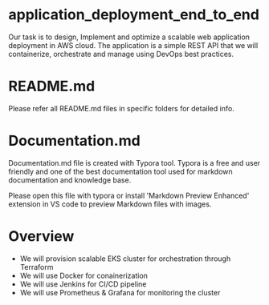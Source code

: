 # application_deployment_end_to_end
Our task is to design, Implement and optimize a scalable web application deployment in AWS cloud.
The application is a simple REST API that we will containerize, orchestrate and manage using DevOps best practices.


# README.md
Please refer all README.md files in specific folders for detailed info.

# Documentation.md
Documentation.md file is created with Typora tool.
Typora is a free and user friendly and one of the best documentation tool used for markdown documentation and knowledge base.


Please open this file with typora or install 'Markdown Preview Enhanced' extension in VS code to preview Markdown files with images.

# Overview
- We will provision scalable EKS cluster for orchestration through Terraform
- We will use Docker for conainerization
- We will use Jenkins for CI/CD pipeline
- We will use Prometheus & Grafana for monitoring the cluster